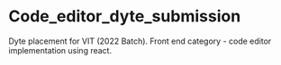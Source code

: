 # Code_editor_dyte_submission
Dyte placement for VIT (2022 Batch). Front end category - code editor implementation using react.
